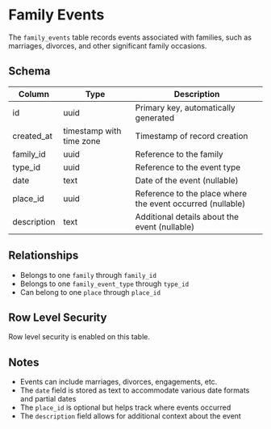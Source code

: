 # Family Events

The `family_events` table records events associated with families, such as marriages, divorces, and other significant family occasions.

## Schema

| Column      | Type                     | Description                                                |
| ----------- | ------------------------ | ---------------------------------------------------------- |
| id          | uuid                     | Primary key, automatically generated                       |
| created_at  | timestamp with time zone | Timestamp of record creation                               |
| family_id   | uuid                     | Reference to the family                                    |
| type_id     | uuid                     | Reference to the event type                                |
| date        | text                     | Date of the event (nullable)                               |
| place_id    | uuid                     | Reference to the place where the event occurred (nullable) |
| description | text                     | Additional details about the event (nullable)              |

## Relationships

- Belongs to one `family` through `family_id`
- Belongs to one `family_event_type` through `type_id`
- Can belong to one `place` through `place_id`

## Row Level Security

Row level security is enabled on this table.

## Notes

- Events can include marriages, divorces, engagements, etc.
- The `date` field is stored as text to accommodate various date formats and partial dates
- The `place_id` is optional but helps track where events occurred
- The `description` field allows for additional context about the event
